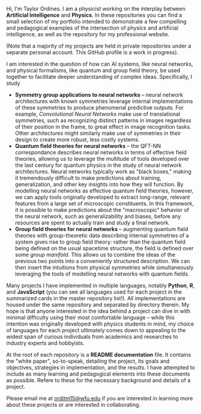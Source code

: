 Hi, I'm Taylor Ordines. I am a physicist working on the interplay between **Artificial Intelligence** and **Physics**.
In these repositories you can find a small selection of my portfolio intended to demonstrate a few compelling and pedagogical examples of the intersection of physics and artificial intelligence, as well as the repository for my professional website. 

(Note that a majority of my projects are held in private repositories under a separate personal account. This GitHub profile is a work in progress).

I am interested in the question of how can AI systems, like neural networks, and physical formalisms, like quantum and group field theory, be used together to facilitate deeper understanding of complex ideas.
Specifically, I study
- **Symmetry group applications to neural networks** &ndash; neural network architectures with known symmetries leverage internal implementations of these symmetries to produce phenomenal predictive outputs. For example, *Convolutional Neural Networks* make use of translational symmetries, such as recognizing distinct patterns in images regardless of their position in the frame, to great effect in image recognition tasks. Other architectures might similarly make use of symmetries in their design to create more robust, less costly systems.
- **Quantum field theories for neural networks** &ndash; the QFT-NN correspondance describes neural networks in terms of effective field theories, allowing us to leverage the multitude of tools developed over the last century for quantum physics in the study of neural network architectures. Neural networks typically work as "black boxes," making it tremendously difficult to make predictions about training, generalization, and other key insights into how they will function. By modelling neural networks as effective quantum field theories, however, we can apply tools originally developed to extract long-range, relevant features from a large set of microscopic constituents. In this framework, it is possible to make predictions about the "macroscopic" behavior of the neural network, such as generalizability and biases, before any resources are spent to actually train and study a final network.
- **Group field theories for neural networks** &ndash; augmenting quantum field theories with group-theoretic data describing internal symmetries of a system gives rise to group field theory: rather than the quantum field being defined on the usual spacetime structure, the field is defined over some *group manifold*. This allows us to combine the ideas of the previous two points into a conveniently structured description. We can then insert the intuitions from physical symmetries while simultaneously leveraging the tools of modelling neural networks with quantum fields.


Many projects I have implemented in multiple languages, notably **Python**, **R**, and **JavaScript** (you can see all languages used for each project in the summarized cards in the master repository list!). All implementations are housed under the same repository and separated by directory therein. My hope is that anyone interested in the idea behind a project can dive in with minimal difficulty using their most comfortable language &ndash; while this intention was originally developed with physics students in mind, my choice of languages for each project ultimately comes down to appealing to the widest span of curious individuals from academics and researches to industry experts and hobbyists.

At the root of each repository is a **README documentation** file. It contains the "white paper", so-to-speak, detailing the project, its goals and objectives, strategies in implementation, and the results. I have attempted to include as many learning and pedagogical elements into these documents as possible. Refere to these for the necessary background and details of a project.

Please email me at [orditm15@wfu.edu](mailto:orditm15@wfu.edu) if you are interested in learning more about these projects or are interested in collaborating.
